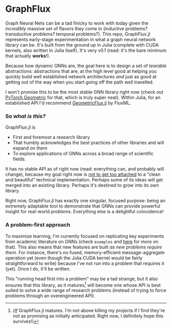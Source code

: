# GraphFlux

Graph Neural Nets can be a tad finicky to work with today given the *incredibly* massive set of flavors they come in (inductive problems? transductive problems? temporal problems?). This repo, GraphFlux.jl represents early-stage experimentation in what a graph neural network library can be. It's built from the ground up in Julia (complete with CUDA kernels, also written in Julia itself). It's very v0.1 (read: it's the bare minimum that actually **works**!).

Because how dynamic GNNs are, the goal here is to design a set of *tearable* abstractions: abstractions that are, at the high level good at helping you quickly build well established network architectures *and* just as good at getting out of the way when you start going off the path well travelled. 

I won't promise this to be the most stable GNN library right now (check out [PyTorch Geometric](https://github.com/rusty1s/pytorch_geometric) for that, which is truly super neat). Within Julia, for an established API I'd recommend [GeometricFlux.jl](https://github.com/FluxML/GeometricFlux.jl) by FluxML.

### So *what is this?*
GraphFlux.jl is 
* First and foremost a research library
* That humbly acknowledges the best practices of other libraries and will expand on them
* To explore applications of GNNs across a broad range of scientific fields. 

It has no stable API as of right now (read: everything can, and probably will change), because my goal right now is [not to get too attached](https://en.wikipedia.org/wiki/Sunk_cost) to a "clean and beautiful" technical implementation. Perhaps some of its ideas will get merged into an existing library. Perhaps it's destined to grow into its own library.

Right now, GraphFlux.jl has exactly one singular, focused purpose: being an extremely adaptable tool to demonstrate that GNNs can provide powerful insight for real-world *problems*. Everything else is a delightful coincidence!

### A problem-first approach
To maximize learning, I'm currently focused on replicating key experiments from academic literature on GNNs (check `examples` and [here](https://github.com/irhum/GraphFlux.jl/blob/main/examples/info.md) for more on that). This also means that new features are built *as new problems require them*. For instance, there's no fused, memory-efficient message-aggregate operation yet (even though the Julia CUDA kernel would be fairly straightforward to write) because I've not run into a problem that requires it (yet). Once I do, it'll be written.

This "running head first into a problem" may be a tad strange, but it also ensures that this library, as it matures[^1] will become one whose API is best suited to solve a wide range of research problems (instead of trying to force problems through an overengineered API). 

[^1]: (*If* GraphFlux.jl matures. I'm not above killing my projects if I find they're not as promising as initially anticipated. Right now, I definitely hope this survives!)
